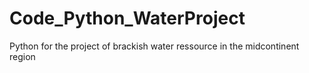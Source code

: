 # Code_Python_WaterProject
 Python for the project of brackish water ressource in the midcontinent region
